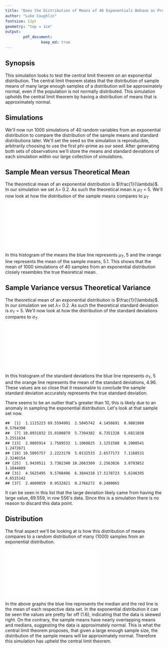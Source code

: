 ```yaml
---
title: "Does the Distribution of Means of 40 Exponentials Behave as Predicted by the Central Limit Theorem"
author: "Luke Coughlin"
fontsize: 11pt
geometry: "top = 1cm"
output: 
        pdf_document:
                keep_md: true
---
```




## Synopsis  
This simulation looks to test the central limit theorem on an exponential distribution. The central limit theorem states that the distribution of sample means of many large enough samples of a distribution will be approximately normal, even if the population is not normally distributed. This simulation upholds the central limit theorem by having a distribution of means that is approximately normal.  

## Simulations  



We'll now run 1000 simulations of 40 random variables from an exponential distribution to compare the distribution of the sample means and standard distributions later. We'll set the seed so the simulation is reproducible, arbitrarily choosing to use the first phi-prime as our seed. After generating both sets of observations we'll store the means and standard deviations of each simulation within our large collection of simulations.  



## Sample Mean versus Theoretical Mean  
The theoretical mean of an exponential distribution is $\frac{1}{\lambda}$. In our simulation we set $\lambda =$ 0.2. As such the theoretical mean is $\mu_T$ = 5. We'll now look at how the distribution of the sample means compares to $\mu_T$  
![](CLT_With_Exponetial_Distribution_files/figure-latex/Histogram_of_Sample_Means-1.pdf)<!-- --> 
  
In this histogram of the means the blue line represents $\mu_T$, 5 and the orange line represents the mean of the sample means, 5.1. This shows that the mean of 1000 simulations of 40 samples from an exponential distribution closely resembles the true theoretical mean.  

## Sample Variance versus Theoretical Variance  
The theoretical mean of an exponential distribution is $\frac{1}{\lambda}$. In our simulation we set $\lambda =$ 0.2. As such the theoretical standard deviation is $\sigma_T$ = 5. We'll now look at how the distribution of the standard deviations compares to $\sigma_T$.  
![](CLT_With_Exponetial_Distribution_files/figure-latex/Histogram_of_sds-1.pdf)<!-- --> 
  
In this histogram of the standard deviations the blue line represents $\sigma_T$, 5 and the orange line represents the mean of the standard deviations, 4.96. These values are so close that it reasonable to conclude the sample standard deviation accurately represents the true standard deviation.

There seems to be an outlier that's greater than 10, this is likely due to an anomaly in sampling the exponential distribution. Let's look at that sample set now.  

```
##  [1]  1.1115223 69.5594991  2.5845742  4.1456691  0.9881980  0.5764390
##  [7] 10.8931832 15.0100879  5.7394382  6.7351328  5.6811038  3.2551634
## [13]  2.9895914  1.7589532  1.1060825  1.1251588  0.2900541  1.2472671
## [19] 10.5095757  2.2223170  5.0132533  2.6577173  7.1168531  2.3240154
## [25]  1.9439511  3.7382340 10.2663309  2.2563026  3.0793852  1.1044089
## [31]  4.5625495  9.5708496  6.3844310 17.5178723  5.6246395  4.6515142
## [37]  2.4609859  0.9532821  0.2766272  0.2400065
```
It can be seen in this list that the large deviation likely came from having the large value, 69.559, in row 556's data. Since this is a simulation there is no reason to discard this data point.  

## Distribution  
The final aspect we'll be looking at is how this distribution of means compares to a random distribution of many (1000) samples from an exponential distribution.  

![](CLT_With_Exponetial_Distribution_files/figure-latex/Plot_Densities-1.pdf)<!-- --> 
  
In the above graphs the blue line represents the median and the red line is the mean of each respective data set. In the exponential distribution it can be seen the values are pretty far off (1.6), indicating that the data is skewed right. On the contrary, the sample means have nearly overlapping means and medians, suggesting the data is approximately normal. This is what the central limit theorem proposes, that given a large enough sample size, the distribution of the sample means will be approximately normal. Therefore this simulation has upheld the central limit theorem.  






